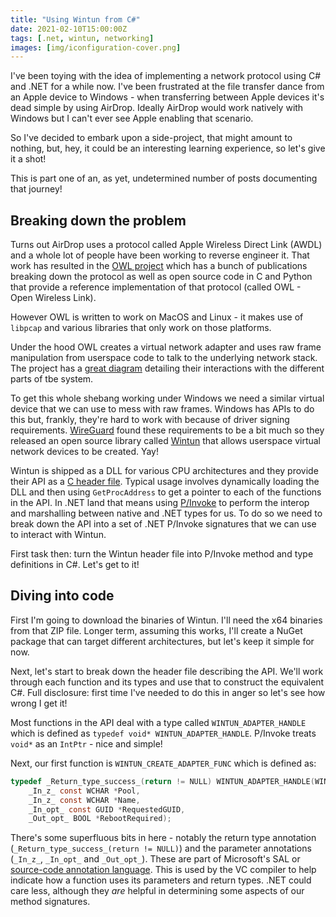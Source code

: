 ```yaml
---
title: "Using Wintun from C#"
date: 2021-02-10T15:00:00Z
tags: [.net, wintun, networking]
images: [img/iconfiguration-cover.png]
---
```


I've been toying with the idea of implementing a network protocol using C# and .NET for a while now. I've been frustrated at the file transfer dance from an Apple device to Windows - when transferring between Apple devices it's dead simple by using AirDrop. Ideally AirDrop would work natively with Windows but I can't ever see Apple enabling that scenario.

So I've decided to embark upon a side-project, that might amount to nothing, but, hey, it could be an interesting learning experience, so let's give it a shot!

This is part one of an, as yet, undetermined number of posts documenting that journey!

## Breaking down the problem

Turns out AirDrop uses a protocol called Apple Wireless Direct Link (AWDL) and a whole lot of people have been working to reverse engineer it. That work has resulted in the [OWL project](https://owlink.org) which has a bunch of publications breaking down the protocol as well as open source code in C and Python that provide a reference implementation of that protocol (called OWL - Open Wireless Link).

However OWL is written to work on MacOS and Linux - it makes use of `libpcap` and various libraries that only work on those platforms.

Under the hood OWL creates a virtual network adapter and uses raw frame manipulation from userspace code to talk to the underlying network stack. The project has a [great diagram](https://github.com/seemoo-lab/owl#architecture) detailing their interactions with the different parts of tbe system.

To get this whole shebang working under Windows we need a similar virtual device that we can use to mess with raw frames. Windows has APIs to do this but, frankly, they're hard to work with because of driver signing requirements. [WireGuard](https://www.wireguard.com) found these requirements to be a bit much so they released an open source library called [Wintun](https://www.wintun.net) that allows userspace virtual network devices to be created. Yay!

Wintun is shipped as a DLL for various CPU architectures and they provide their API as a [C header file](https://git.zx2c4.com/wintun/tree/api/wintun.h). Typical usage involves dynamically loading the DLL and then using `GetProcAddress` to get a pointer to each of the functions in the API. In .NET land that means using [P/Invoke](https://docs.microsoft.com/en-us/dotnet/standard/native-interop/pinvoke) to perform the interop and marshalling between native and .NET types for us. To do so we need to break down the API into a set of .NET P/Invoke signatures that we can use to interact with Wintun.

First task then: turn the Wintun header file into P/Invoke method and type definitions in C#. Let's get to it!

## Diving into code

First I'm going to download the binaries of Wintun.  I'll need the x64 binaries from that ZIP file. Longer term, assuming this works, I'll create a NuGet package that can target different architectures, but let's keep it simple for now.

Next, let's start to break down the header file describing the API. We'll work through each function and its types and use that to construct the equivalent C#. Full disclosure: first time I've needed to do this in anger so let's see how wrong I get it!

Most functions in the API deal with a type called `WINTUN_ADAPTER_HANDLE` which is defined as `typedef void* WINTUN_ADAPTER_HANDLE`. P/Invoke  treats `void*` as an `IntPtr` - nice and simple!

Next, our first function is `WINTUN_CREATE_ADAPTER_FUNC` which is defined as:

```c
typedef _Return_type_success_(return != NULL) WINTUN_ADAPTER_HANDLE(WINAPI *WINTUN_CREATE_ADAPTER_FUNC)(
    _In_z_ const WCHAR *Pool,
    _In_z_ const WCHAR *Name,
    _In_opt_ const GUID *RequestedGUID,
    _Out_opt_ BOOL *RebootRequired);
```

There's some superfluous bits in here - notably the return type annotation (`_Return_type_success_(return != NULL)`) and the parameter   annotations (`_In_z_`,  `_In_opt_` and `_Out_opt_`). These are part of Microsoft's SAL or [source-code annotation language](https://docs.microsoft.com/en-us/cpp/c-runtime-library/sal-annotations?view=msvc-160). This is used by the VC compiler to help indicate how a function uses its parameters and return types. .NET could care less, although they _are_ helpful in determining some aspects of our method signatures.








